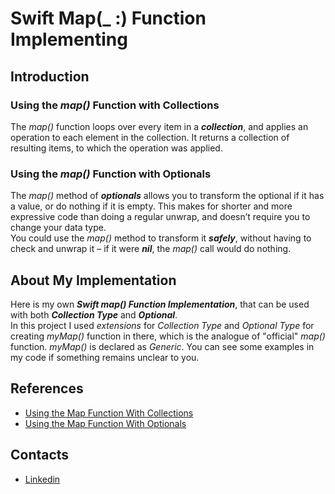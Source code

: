 # Swift Map(_ :) Function Implementing

## Introduction
### Using the _map()_ Function with Collections
The _map()_ function loops over every item in a **_collection_**, and applies an operation to each element in the collection. It returns a collection of resulting items, to which the operation was applied.
### Using the _map()_ Function with Optionals
The _map()_ method of **_optionals_** allows you to transform the optional if it has a value, or do nothing if it is empty. This makes for shorter and more expressive code than doing a regular unwrap, and doesn’t require you to change your data type.  
You could use the _map()_ method to transform it **_safely_**, without having to check and unwrap it – if it were **_nil_**, the _map()_ call would do nothing.
## About My Implementation
Here is my own **_Swift map() Function Implementation_**, that can be used with both **_Collection Type_** and **_Optional_**.  
In this project I used _extensions_ for _Collection Type_ and _Optional Type_ for creating _myMap()_ function in there, which is the analogue of "official" _map()_ function. _myMap()_ is declared as _Generic_. 
You can see some examples in my code if something remains unclear to you.
## References
* [Using the Map Function With Collections](https://learnappmaking.com/map-reduce-filter-swift-programming/)
* [Using the Map Function With Optionals](https://www.hackingwithswift.com/example-code/language/how-to-use-map-with-an-optional-value)
## Contacts
* [Linkedin](https://www.linkedin.com/in/fuad-rustamov-8133b4190/)
